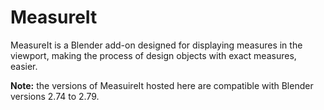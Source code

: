 # MeasureIt
MeasureIt is a Blender add-on designed for displaying measures in the viewport, making the process of design objects with exact measures, easier.

**Note:** the versions of MeasuireIt hosted here are compatible with Blender versions 2.74 to 2.79.
